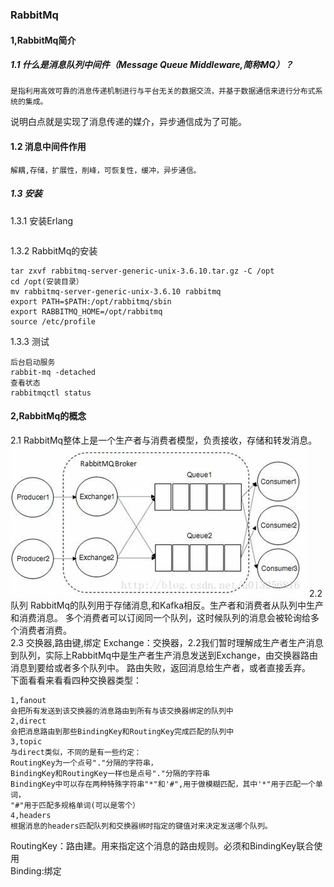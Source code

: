 ### RabbitMq
#### 1,RabbitMq简介
##### 1.1 什么是消息队列中间件（Message Queue Middleware,简称MQ）？
    是指利用高效可靠的消息传递机制进行与平台无关的数据交流，并基于数据通信来进行分布式系统的集成。
说明白点就是实现了消息传递的媒介，异步通信成为了可能。<br/>
#### 1.2 消息中间件作用
```
解耦,存储，扩展性，削峰，可恢复性，缓冲，异步通信。
```
##### 1.3 安装
1.3.1 安装Erlang
```
```
1.3.2 RabbitMq的安装
```
tar zxvf rabbitmq-server-generic-unix-3.6.10.tar.gz -C /opt
cd /opt(安装目录）
mv rabbitmq-server-generic-unix-3.6.10 rabbitmq
export PATH=$PATH:/opt/rabbitmq/sbin
export RABBITMQ_HOME=/opt/rabbitmq
source /etc/profile
```
1.3.3 测试
```
后台启动服务
rabbit-mq -detached
查看状态
rabbitmqctl status
```
#### 2,RabbitMq的概念
2.1 RabbitMq整体上是一个生产者与消费者模型，负责接收，存储和转发消息。
![mq架构模型](img/mq-model.jpg)
2.2 队列
RabbitMq的队列用于存储消息,和Kafka相反。生产者和消费者从队列中生产和消费消息。
多个消费者可以订阅同一个队列，这时候队列的消息会被轮询给多个消费者消费。<br/>
2.3 交换器,路由键,绑定
Exchange：交换器，2.2我们暂时理解成生产者生产消息到队列，实际上RabbitMq中是生产者生产消息发送到Exchange，由交换器路由消息到要给或者多个队列中。
路由失败，返回消息给生产者，或者直接丢弃。<br/>
下面看看来看看四种交换器类型：<br/>

```
1,fanout
会把所有发送到该交换器的消息路由到所有与该交换器绑定的队列中
2,direct
会把消息路由到那些BindingKey和RoutingKey完成匹配的队列中
3,topic
与direct类似，不同的是有一些约定：
RoutingKey为一个点号"."分隔的字符串，
BindingKey和RoutingKey一样也是点号"."分隔的字符串
BindingKey中可以存在两种特殊字符串"*"和'#",用于做模糊匹配，其中'*"用于匹配一个单词，
"#"用于匹配多规格单词(可以是零个）
4,headers
根据消息的headers匹配队列和交换器绑时指定的键值对来决定发送哪个队列。
```
RoutingKey：路由建。用来指定这个消息的路由规则。必须和BindingKey联合使用<br/>
Binding:绑定


    
